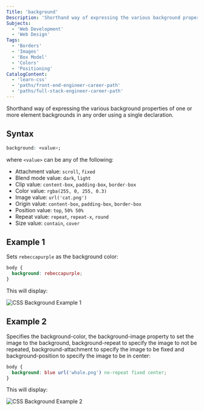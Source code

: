 ```yaml
---
Title: 'background'
Description: 'Shorthand way of expressing the various background properties of one or more element backgrounds in any order using a single declaration.'
Subjects:
  - 'Web Development'
  - 'Web Design'
Tags:
  - 'Borders'
  - 'Images'
  - 'Box Model'
  - 'Colors'
  - 'Positioning'
CatalogContent:
  - 'learn-css'
  - 'paths/front-end-engineer-career-path'
  - 'paths/full-stack-engineer-career-path'
---
```


Shorthand way of expressing the various background properties of one or more element backgrounds in any order using a single declaration.

## Syntax

```css
background: <value>;
```

where `<value>` can be any of the following:

- Attachment value: `scroll`, `fixed`
- Blend mode value: `dark`, `light`
- Clip value: `content-box`, `padding-box`, `border-box`
- Color value: `rgba(255, 0, 255, 0.3)`
- Image value: `url('cat.png')`
- Origin value: `content-box`, `padding-box`, `border-box`
- Position value: `top`, `50% 50%`
- Repeat value: `repeat`, `repeat-x`, `round`
- Size value: `contain`, `cover`

## Example 1

Sets `rebeccapurple` as the background color:

```css
body {
  background: rebeccapurple;
}
```

This will display:

![CSS Background Example 1](https://raw.githubusercontent.com/Codecademy/docs/main/media/css-background-example-1.png)

## Example 2

Specifies the background-color, the background-image property to set the image to the background, background-repeat to specify the image to not be repeated, background-attachment to specify the image to be fixed and background-position to specify the image to be in center:

```css
body {
  background: blue url('whale.png') no-repeat fixed center;
}
```

This will display:

![CSS Background Example 2](https://raw.githubusercontent.com/Codecademy/docs/main/media/css-background-example-2.png)
